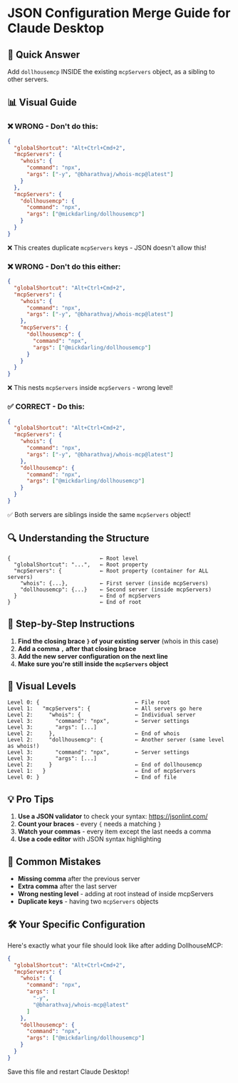 # JSON Configuration Merge Guide for Claude Desktop

## 🎯 Quick Answer
Add `dollhousemcp` INSIDE the existing `mcpServers` object, as a sibling to other servers.

## 📊 Visual Guide

### ❌ WRONG - Don't do this:
```json
{
  "globalShortcut": "Alt+Ctrl+Cmd+2",
  "mcpServers": {
    "whois": {
      "command": "npx",
      "args": ["-y", "@bharathvaj/whois-mcp@latest"]
    }
  },
  "mcpServers": {
    "dollhousemcp": {
      "command": "npx",
      "args": ["@mickdarling/dollhousemcp"]
    }
  }
}
```
❌ This creates duplicate `mcpServers` keys - JSON doesn't allow this!

### ❌ WRONG - Don't do this either:
```json
{
  "globalShortcut": "Alt+Ctrl+Cmd+2",
  "mcpServers": {
    "whois": {
      "command": "npx",
      "args": ["-y", "@bharathvaj/whois-mcp@latest"]
    },
    "mcpServers": {
      "dollhousemcp": {
        "command": "npx",
        "args": ["@mickdarling/dollhousemcp"]
      }
    }
  }
}
```
❌ This nests `mcpServers` inside `mcpServers` - wrong level!

### ✅ CORRECT - Do this:
```json
{
  "globalShortcut": "Alt+Ctrl+Cmd+2",
  "mcpServers": {
    "whois": {
      "command": "npx",
      "args": ["-y", "@bharathvaj/whois-mcp@latest"]
    },
    "dollhousemcp": {
      "command": "npx",
      "args": ["@mickdarling/dollhousemcp"]
    }
  }
}
```
✅ Both servers are siblings inside the same `mcpServers` object!

## 🔍 Understanding the Structure

```
{                            ← Root level
  "globalShortcut": "...",   ← Root property
  "mcpServers": {            ← Root property (container for ALL servers)
    "whois": {...},          ← First server (inside mcpServers)
    "dollhousemcp": {...}    ← Second server (inside mcpServers)
  }                          ← End of mcpServers
}                            ← End of root
```

## 📝 Step-by-Step Instructions

1. **Find the closing brace `}` of your existing server** (whois in this case)
2. **Add a comma `,` after that closing brace**
3. **Add the new server configuration on the next line**
4. **Make sure you're still inside the `mcpServers` object**

## 🎨 Visual Levels

```
Level 0: {                              ← File root
Level 1:   "mcpServers": {              ← All servers go here
Level 2:     "whois": {                 ← Individual server
Level 3:       "command": "npx",        ← Server settings
Level 3:       "args": [...]
Level 2:     },                         ← End of whois
Level 2:     "dollhousemcp": {          ← Another server (same level as whois!)
Level 3:       "command": "npx",        ← Server settings
Level 3:       "args": [...]
Level 2:     }                          ← End of dollhousemcp
Level 1:   }                            ← End of mcpServers
Level 0: }                              ← End of file
```

## 💡 Pro Tips

1. **Use a JSON validator** to check your syntax: https://jsonlint.com/
2. **Count your braces** - every `{` needs a matching `}`
3. **Watch your commas** - every item except the last needs a comma
4. **Use a code editor** with JSON syntax highlighting

## 🚨 Common Mistakes

- **Missing comma** after the previous server
- **Extra comma** after the last server
- **Wrong nesting level** - adding at root instead of inside mcpServers
- **Duplicate keys** - having two `mcpServers` objects

## 🛠️ Your Specific Configuration

Here's exactly what your file should look like after adding DollhouseMCP:

```json
{
  "globalShortcut": "Alt+Ctrl+Cmd+2",
  "mcpServers": {
    "whois": {
      "command": "npx",
      "args": [
        "-y",
        "@bharathvaj/whois-mcp@latest"
      ]
    },
    "dollhousemcp": {
      "command": "npx",
      "args": ["@mickdarling/dollhousemcp"]
    }
  }
}
```

Save this file and restart Claude Desktop!